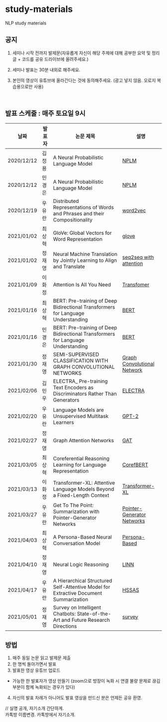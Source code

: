 # study-materials
NLP study materials

## 공지

1. 세미나 시작 전까지 발제문(자유롭게 자신이 해당 주제에 대해 공부한 요약 및 정리 글 + 코드를 공유 드라이브에 올려주세요.)

2. 세미나 발표는 30분 내외로 해주세요.

3. 본인의 영상이 유튜브에 올라간다는 것에 동의해주세요. (광고 넣지 않음. 오로지 복습용으로만 사용)

</br>

## 발표 스케줄 : 매주 토요일 9시


| 날짜 |  발 표 자 | 논문 제목 | 설명 |
|-------|-------|-------|---|
|2020/12/12| 김정용 |A Neural Probabilistic Language Model|[NPLM](https://jmlr.org/papers/volume3/tmp/bengio03a.pdf)|
|2020/12/12| 민경은 |A Neural Probabilistic Language Model|[NPLM](https://jmlr.org/papers/volume3/tmp/bengio03a.pdf)|
|2020/12/19| 우유란 |Distributed Representations of Words and Phrases and their Compositionality|[word2vec](https://papers.nips.cc/paper/2013/file/9aa42b31882ec039965f3c4923ce901b-Paper.pdf)|
|2021/01/02| 최상혁 |GloVe: Global Vectors for Word Representation|[glove](https://nlp.stanford.edu/pubs/glove.pdf)|
|2021/01/02| 정재영 |Neural Machine Translation by Jointly Learning to Align and Translate|[seq2seq with attention](https://arxiv.org/abs/1409.0473)|
|2021/01/09| 이화정 |Attention Is All You Need|[Transfomer](https://arxiv.org/abs/1706.03762)|
|2021/01/16| 최상혁 |BERT: Pre-training of Deep Bidirectional Transformers for Language Understanding|[BERT](https://arxiv.org/abs/1810.04805)|
|2021/01/16| 민경은 |BERT: Pre-training of Deep Bidirectional Transformers for Language Understanding|[BERT](https://arxiv.org/abs/1810.04805)|
|2021/01/30| 정재영 |SEMI-SUPERVISED CLASSIFICATION WITH GRAPH CONVOLUTIONAL NETWORKS|[Graph Convolutional Network](https://arxiv.org/abs/1609.02907)|
|2021/02/06| 김민우 |ELECTRA_ Pre-training Text Encoders as Discriminators Rather Than Generators|[ELECTRA](https://arxiv.org/abs/2003.10555)|
|2021/02/20| 우유란 |Language Models are Unsupervised Multitask Learners|[GPT-2](https://d4mucfpksywv.cloudfront.net/better-language-models/language_models_are_unsupervised_multitask_learners.pdf)|  
|2021/02/27| 정재영 |Graph Attention Networks|[GAT](https://arxiv.org/abs/1710.10903)|
|2021/03/05| 최상혁 |Coreferential Reasoning Learning for Language Representation|[CorefBERT](https://arxiv.org/abs/2004.06870)|
|2021/03/13| 이화정 |Transformer-XL: Attentive Language Models Beyond a Fixed-Length Context|[Transformer-XL](https://arxiv.org/abs/1901.02860)|
|2021/03/27| 우유란 |Get To The Point: Summarization with Pointer-Generator Networks|[Pointer-Generator Networks](https://arxiv.org/abs/1704.04368)|
|2021/04/03| 최상혁 |A Persona-Based Neural Conversation Model|[Persona-Based](https://arxiv.org/abs/1603.06155)|
|2021/04/10| 정재영 |Neural Logic Reasoning|[LINN](https://arxiv.org/abs/2008.09514)|
|2021/04/17| 우유란 |A Hierarchical Structured Self-Attentive Model for Extractive Document Summarization |[HSSAS](https://arxiv.org/abs/1805.07799)|
|2021/05/01| 정재영 |Survey on Intelligent Chatbots: State-of-the-Art and Future Research Directions |[survey](https://www.researchgate.net/publication/333931397_Survey_on_Intelligent_Chatbots_State-of-the-Art_and_Future_Research_Directions)|
## 방법 

1. 매주 동일 논문 읽고 발제문 제출
2. 한 명씩 돌아가면서 발표
3. 발표한 영상 유튜브 업로드
  - 가능한 한 발표자가 영상 만들기 (zoom으로 방장이 녹화 시 연결 불량 문제로 끊김 부분이 함께 녹화되는 경우가 있다) 
4. 자신의 발표 차례가 아니어도 발표 영상을 만드신 분은 언제든 공유 환영.  

     
 
// 실명 공개, 자기소개 간단하게.  
  카톡방 이름변경. 카톡방에서 자기소개. 
